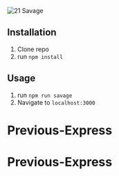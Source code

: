 ![21 Savage](public/21savage.jpg)

## Installation

1. Clone repo
2. run `npm install`

## Usage

1. run `npm run savage`
2. Navigate to `localhost:3000`
# Previous-Express
# Previous-Express
